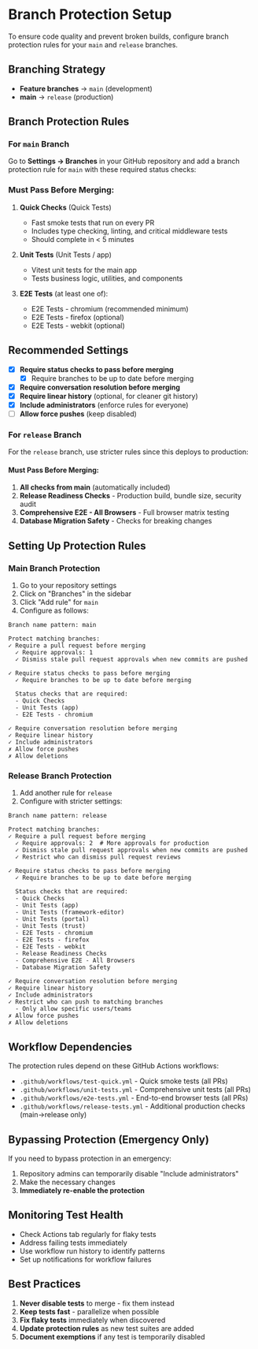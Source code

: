 # Branch Protection Setup

To ensure code quality and prevent broken builds, configure branch protection rules for your `main` and `release` branches.

## Branching Strategy

- **Feature branches** → `main` (development)
- **main** → `release` (production)

## Branch Protection Rules

### For `main` Branch

Go to **Settings → Branches** in your GitHub repository and add a branch protection rule for `main` with these required status checks:

### Must Pass Before Merging:

1. **Quick Checks** (Quick Tests)
   - Fast smoke tests that run on every PR
   - Includes type checking, linting, and critical middleware tests
   - Should complete in < 5 minutes

2. **Unit Tests** (Unit Tests / app)
   - Vitest unit tests for the main app
   - Tests business logic, utilities, and components

3. **E2E Tests** (at least one of):
   - E2E Tests - chromium (recommended minimum)
   - E2E Tests - firefox (optional)
   - E2E Tests - webkit (optional)

## Recommended Settings

- [x] **Require status checks to pass before merging**
  - [x] Require branches to be up to date before merging
- [x] **Require conversation resolution before merging**
- [x] **Require linear history** (optional, for cleaner git history)
- [x] **Include administrators** (enforce rules for everyone)
- [ ] **Allow force pushes** (keep disabled)

### For `release` Branch

For the `release` branch, use stricter rules since this deploys to production:

#### Must Pass Before Merging:

1. **All checks from main** (automatically included)
2. **Release Readiness Checks** - Production build, bundle size, security audit
3. **Comprehensive E2E - All Browsers** - Full browser matrix testing
4. **Database Migration Safety** - Checks for breaking changes

## Setting Up Protection Rules

### Main Branch Protection

1. Go to your repository settings
2. Click on "Branches" in the sidebar
3. Click "Add rule" for `main`
4. Configure as follows:

```
Branch name pattern: main

Protect matching branches:
✓ Require a pull request before merging
  ✓ Require approvals: 1
  ✓ Dismiss stale pull request approvals when new commits are pushed

✓ Require status checks to pass before merging
  ✓ Require branches to be up to date before merging

  Status checks that are required:
  - Quick Checks
  - Unit Tests (app)
  - E2E Tests - chromium

✓ Require conversation resolution before merging
✓ Require linear history
✓ Include administrators
✗ Allow force pushes
✗ Allow deletions
```

### Release Branch Protection

1. Add another rule for `release`
2. Configure with stricter settings:

```
Branch name pattern: release

Protect matching branches:
✓ Require a pull request before merging
  ✓ Require approvals: 2  # More approvals for production
  ✓ Dismiss stale pull request approvals when new commits are pushed
  ✓ Restrict who can dismiss pull request reviews

✓ Require status checks to pass before merging
  ✓ Require branches to be up to date before merging

  Status checks that are required:
  - Quick Checks
  - Unit Tests (app)
  - Unit Tests (framework-editor)
  - Unit Tests (portal)
  - Unit Tests (trust)
  - E2E Tests - chromium
  - E2E Tests - firefox
  - E2E Tests - webkit
  - Release Readiness Checks
  - Comprehensive E2E - All Browsers
  - Database Migration Safety

✓ Require conversation resolution before merging
✓ Require linear history
✓ Include administrators
✓ Restrict who can push to matching branches
  - Only allow specific users/teams
✗ Allow force pushes
✗ Allow deletions
```

## Workflow Dependencies

The protection rules depend on these GitHub Actions workflows:

- `.github/workflows/test-quick.yml` - Quick smoke tests (all PRs)
- `.github/workflows/unit-tests.yml` - Comprehensive unit tests (all PRs)
- `.github/workflows/e2e-tests.yml` - End-to-end browser tests (all PRs)
- `.github/workflows/release-tests.yml` - Additional production checks (main→release only)

## Bypassing Protection (Emergency Only)

If you need to bypass protection in an emergency:

1. Repository admins can temporarily disable "Include administrators"
2. Make the necessary changes
3. **Immediately re-enable the protection**

## Monitoring Test Health

- Check Actions tab regularly for flaky tests
- Address failing tests immediately
- Use workflow run history to identify patterns
- Set up notifications for workflow failures

## Best Practices

1. **Never disable tests** to merge - fix them instead
2. **Keep tests fast** - parallelize when possible
3. **Fix flaky tests** immediately when discovered
4. **Update protection rules** as new test suites are added
5. **Document exemptions** if any test is temporarily disabled

